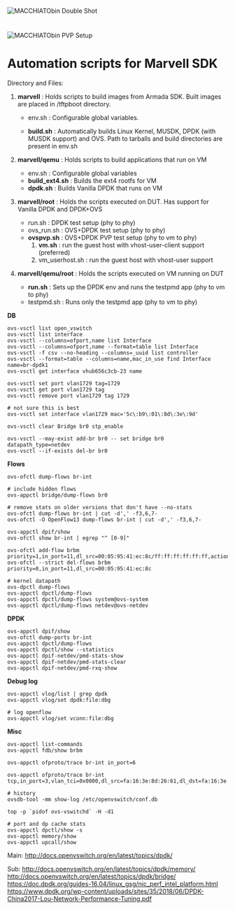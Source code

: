 ![MACCHIATObin Double Shot](http://macchiatobin.net/wp-content/uploads/2017/11/1.png)
# 

![MACCHIATObin PVP Setup](https://user-images.githubusercontent.com/15847985/56220807-b29c9080-6086-11e9-8e64-98b070bde330.PNG)

# Automation scripts for Marvell SDK

Directory and Files:

1.	**marvell** : Holds scripts to build images from Armada SDK. Built images are placed in /tftpboot directory.

    * env.sh : Configurable global variables. 
    
    * **build.sh** : Automatically builds Linux Kernel, MUSDK, DPDK (with MUSDK support) and OVS. Path to tarballs and build directories are present in env.sh
    
2.	**marvell/qemu** : Holds scripts to build applications that run on VM
    * env.sh : Configurable global variables
    * **build_ext4.sh** : Builds the ext4 rootfs for VM
    * **dpdk.sh** : Builds Vanilla DPDK that runs on VM

3.	**marvell/root** : Holds the scripts executed on DUT. Has support for Vanilla DPDK and DPDK+OVS
    * run.sh : DPDK test setup (phy to phy)
    * ovs_run.sh : OVS+DPDK test setup (phy to phy)
    * **ovspvp.sh** : OVS+DPDK PVP test setup (phy to vm to phy)
        1. **vm.sh** : run the guest host with vhost-user-client support (preferred)
        2. vm_userhost.sh : run the guest host with vhost-user support

4.	**marvell/qemu/root** : Holds the scripts executed on VM running on DUT
    * **run.sh** : Sets up the DPDK env and runs the testpmd app (phy to vm to phy)
    * testpmd.sh : Runs only the testpmd app (phy to vm to phy)

**DB**
```
ovs-vsctl list open_vswitch
ovs-vsctl list interface
ovs-vsctl --columns=ofport,name list Interface
ovs-vsctl --columns=ofport,name --format=table list Interface
ovs-vsctl -f csv --no-heading --columns=_uuid list controller
ovs-vsctl --format=table --columns=name,mac_in_use find Interface name=br-dpdk1
ovs-vsctl get interface vhub656c3cb-23 name

ovs-vsctl set port vlan1729 tag=1729
ovs-vsctl get port vlan1729 tag
ovs-vsctl remove port vlan1729 tag 1729

# not sure this is best
ovs-vsctl set interface vlan1729 mac='5c\:b9\:01\:8d\:3e\:9d'

ovs-vsctl clear Bridge br0 stp_enable

ovs-vsctl --may-exist add-br br0 -- set bridge br0 datapath_type=netdev
ovs-vsctl --if-exists del-br br0
```
**Flows**
```
ovs-ofctl dump-flows br-int

# include hidden flows
ovs-appctl bridge/dump-flows br0

# remove stats on older versions that don't have --no-stats
ovs-ofctl dump-flows br-int | cut -d',' -f3,6,7-
ovs-ofctl -O OpenFlow13 dump-flows br-int | cut -d',' -f3,6,7-

ovs-appctl dpif/show
ovs-ofctl show br-int | egrep "^ [0-9]"

ovs-ofctl add-flow brbm priority=1,in_port=11,dl_src=00:05:95:41:ec:8c/ff:ff:ff:ff:ff:ff,actions=drop
ovs-ofctl --strict del-flows brbm priority=0,in_port=11,dl_src=00:05:95:41:ec:8c

# kernel datapath
ovs-dpctl dump-flows
ovs-appctl dpctl/dump-flows
ovs-appctl dpctl/dump-flows system@ovs-system
ovs-appctl dpctl/dump-flows netdev@ovs-netdev
```
**DPDK**
```
ovs-appctl dpif/show
ovs-ofctl dump-ports br-int
ovs-appctl dpctl/dump-flows
ovs-appctl dpctl/show --statistics
ovs-appctl dpif-netdev/pmd-stats-show
ovs-appctl dpif-netdev/pmd-stats-clear
ovs-appctl dpif-netdev/pmd-rxq-show
```
**Debug log**
```
ovs-appctl vlog/list | grep dpdk
ovs-appctl vlog/set dpdk:file:dbg

# log openflow
ovs-appctl vlog/set vconn:file:dbg
```
**Misc**
```
ovs-appctl list-commands
ovs-appctl fdb/show brbm

ovs-appctl ofproto/trace br-int in_port=6

ovs-appctl ofproto/trace br-int tcp,in_port=3,vlan_tci=0x0000,dl_src=fa:16:3e:8d:26:61,dl_dst=fa:16:3e:0d:f5:e6,nw_src=10.0.0.26,nw_dst=10.0.0.9,nw_tos=0,nw_ecn=0,nw_ttl=0,tp_src=0,tp_dst=22,tcp_flags=0

# history
ovsdb-tool -mm show-log /etc/openvswitch/conf.db

top -p `pidof ovs-vswitchd` -H -d1

# port and dp cache stats
ovs-appctl dpctl/show -s
ovs-appctl memory/show
ovs-appctl upcall/show

```

Main:
http://docs.openvswitch.org/en/latest/topics/dpdk/

Sub:
http://docs.openvswitch.org/en/latest/topics/dpdk/memory/
http://docs.openvswitch.org/en/latest/topics/dpdk/bridge/
https://doc.dpdk.org/guides-16.04/linux_gsg/nic_perf_intel_platform.html
https://www.dpdk.org/wp-content/uploads/sites/35/2018/06/DPDK-China2017-Lou-Network-Performance-Tuning.pdf

